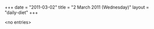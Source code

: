 +++
date = "2011-03-02"
title = "2 March 2011 (Wednesday)"
layout = "daily-diet"
+++


\<no entries\>
